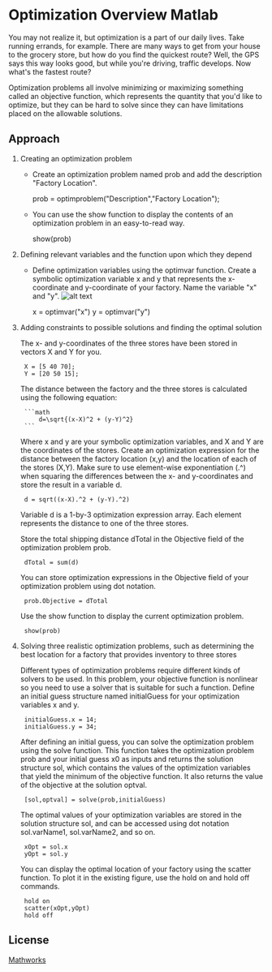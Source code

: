 # Optimization Overview Matlab

You may not realize it, but optimization is a part of our daily lives. 
Take running errands, for example. There are many ways to get from your house to the grocery store, but how do you find the quickest route? 
Well, the GPS says this way looks good, but while you're driving, traffic develops. Now what's the fastest route?

Optimization problems all involve minimizing or maximizing something called an objective function, 
which represents the quantity that you'd like to optimize, but they can be hard to solve since they can have 
limitations placed on the allowable solutions.
## Approach 

1) Creating an optimization problem
    - Create an optimization problem named prob and add the description "Factory Location".
        
        prob = optimproblem("Description","Factory Location");

    - You can use the show function to display the contents of an optimization problem in an easy-to-read way.
        
        show(prob)

2) Defining relevant variables and the function upon which they depend

    - Define optimization variables using the optimvar function. 
Create a symbolic optimization variable x and y that represents the x-coordinate and y-coordinate of your factory. Name the variable "x" and "y".
       ![alt text](https://image.prntscr.com/image/ajXgmN4qS72U0hmfclQdCA.png)

        x = optimvar("x")
        y = optimvar("y")

3) Adding constraints to possible solutions and finding the optimal solution

    The x- and y-coordinates of the three stores have been stored in vectors X and Y for you.

        X = [5 40 70];
        Y = [20 50 15];
    
    The distance between the factory and the three stores is calculated using the following equation:
    
        ```math
            d=\sqrt{(x-X)^2 + (y-Y)^2}
        ```
    Where x and y are your symbolic optimization variables, and X and Y are the coordinates of the stores.
    Create an optimization expression for the distance between the factory location (x,y) and the location of each of the stores (X,Y). 
    Make sure to use element-wise exponentiation (.^) when squaring the differences between the x- and y-coordinates and store the result in a variable d.
    
        d = sqrt((x-X).^2 + (y-Y).^2)

    Variable d is a 1-by-3 optimization expression array. Each element represents the distance to one of the three stores.
     
    
    Store the total shipping distance dTotal in the Objective field of the optimization problem prob.
        
        dTotal = sum(d)

    You can store optimization expressions in the Objective field of your optimization problem using dot notation.

        prob.Objective = dTotal

    Use the show function to display the current optimization problem.

        show(prob)

4) Solving three realistic optimization problems, such as determining the best location for a factory that provides inventory to three stores

    Different types of optimization problems require different kinds of solvers to be used. 
    In this problem, your objective function is nonlinear so you need to use a solver that is suitable for such a function. 
    Define an initial guess structure named initialGuess for your optimization variables x and y.   

        initialGuess.x = 14;
        initialGuess.y = 34; 

    After defining an initial guess, you can solve the optimization problem using the solve function.
    This function takes the optimization problem prob and your initial guess x0 as inputs and returns the solution structure sol, which contains the values of the optimization variables that yield the minimum of the objective function. 
    It also returns the value of the objective at the solution optval.
    
        [sol,optval] = solve(prob,initialGuess)

    The optimal values of your optimization variables are stored in the solution structure sol, and can be accessed using dot notation sol.varName1, sol.varName2, and so on. 
    
        xOpt = sol.x 
        yOpt = sol.y
    
    You can display the optimal location of your factory using the scatter function. 
    To plot it in the existing figure, use the hold on and hold off commands.

        hold on
        scatter(xOpt,yOpt)
        hold off


## License
[Mathworks](https://www.mathworks.com/videos/optimization-onramp-overview-1625638095164.html)